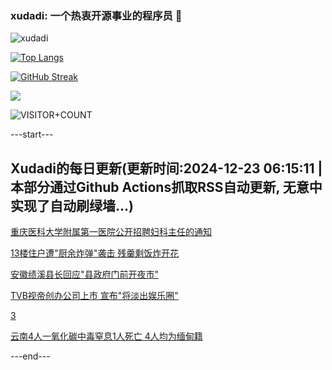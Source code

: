 ### xudadi: 一个热衷开源事业的程序员 👋

![xudadi](https://github-readme-stats-git-masterorgs-github-readme-stats-team.vercel.app/api?username=xudadi)

[![Top Langs](https://github-readme-stats.vercel.app/api/top-langs/?username=xudadi)](https://github.com/anuraghazra/github-readme-stats)

[![GitHub Streak](https://streak-stats.demolab.com?user=xudadi&locale=zh_Hans)](https://git.io/streak-stats)

![](https://raw.githubusercontent.com/xudadi/xudadi/main/assets/github-contribution-grid-snake.svg)

![VISITOR+COUNT](https://komarev.com/ghpvc/?username=xudadi&label=VISITOR+COUNT)


---start---

## Xudadi的每日更新(更新时间:2024-12-23 06:15:11 | 本部分通过Github Actions抓取RSS自动更新, 无意中实现了自动刷绿墙...)

[重庆医科大学附属第一医院公开招聘妇科主任的通知](https://www.gongkaoleida.com/article/2239436)

[13楼住户遭"厨余炸弹"袭击 残羹剩饭炸开花](https://m.163.com/news/article/JK1ORL58053469LG.html)

[安徽绩溪县长回应"县政府门前开夜市"](https://m.163.com/news/article/JK1FDCBE0514R9P4.html)

[TVB视帝创办公司上市 宣布"将淡出娱乐圈"](https://m.163.com/news/article/JJVI21570512B07B.html)

[3](https://m.163.com/touch/news/sub/domestic)

[云南4人一氧化碳中毒窒息1人死亡 4人均为缅甸籍](https://m.163.com/news/article/JK1KRUVU0001899O.html)

---end---
